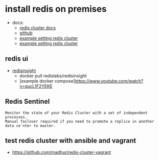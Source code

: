 # install redis on premises
- docs:
  - [redis cluster docs](https://redis.io/docs/latest/operate/oss_and_stack/management/scaling/)
  - [github](https://github.com/redis/redis)
  - [example setting redis cluster](https://success.outsystems.com/documentation/how_to_guides/infrastructure/configuring_outsystems_with_redis_in_memory_session_storage/set_up_a_redis_cluster_for_production_environments/)  
  - [example setting redis cluster](https://www.youtube.com/watch?v=ZulHGH4io5E)

## redis ui
  - [redisinsight](https://hub.docker.com/r/redislabs/redisinsight)
    - docker pull redislabs/redisinsight
    - [example docker compose]https://www.youtube.com/watch?v=qucL1F2YEKE

## Redis Sentinel
```
Monitor the state of your Redis Cluster with a set of independent processes.
Manual failover required if you need to promote a replica in another data ce`nter to master.
```

## test redis cluster with ansible and vagrant
- https://github.com/madhur/redis-cluster-vagrant